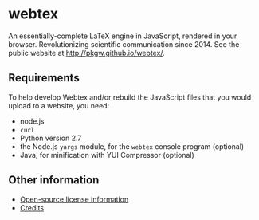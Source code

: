 webtex
======

An essentially-complete LaTeX engine in JavaScript, rendered in your browser.
Revolutionizing scientific communication since 2014. See the public website at
http://pkgw.github.io/webtex/.


Requirements
------------

To help develop Webtex and/or rebuild the JavaScript files that you
would upload to a website, you need:

* node.js
* `curl`
* Python version 2.7
* the Node.js `yargs` module, for the `webtex` console program (optional)
* Java, for minification with YUI Compressor (optional)


Other information
-----------------

* [Open-source license information](LICENSE.md)
* [Credits](CREDITS.md)
